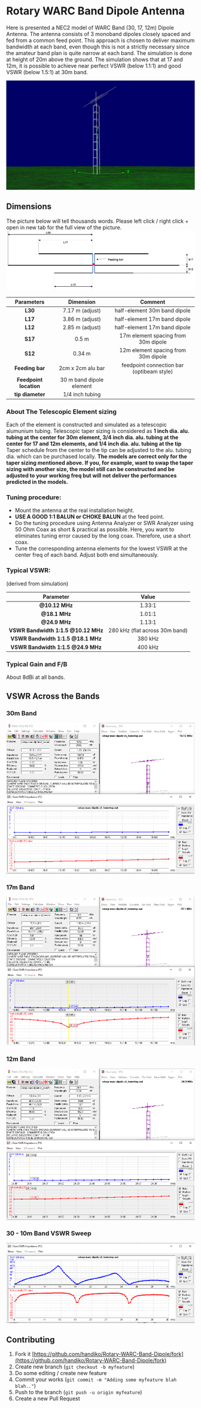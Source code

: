 # Rotary WARC Band Dipole Antenna
Here is presented a NEC2 model of WARC Band (30, 17, 12m) Dipole Antenna. The antenna consists of 3 monoband dipoles closely spaced and fed from a common feed point. This approach is chosen to deliver maximum bandwidth at each band, even though this is not a strictly necessary since the amateur band plan is quite narrow at each band. The simulation is done at height of 20m above the ground. The simulation shows that at 17 and 12m, it is possible to achieve near perfect VSWR (below 1.1:1) and good VSWR (below 1.5:1) at 30m band.

![](./panoramic.png)

## Dimensions
The picture below will tell thousands words. Please left click / right click + open in new tab for the full view of the picture.
![](./diagram.png)

|**Parameters**          |**Dimension**      |**Comment**      |
|:----------------------:|:-----------------:|:---------------:|
|**L30**                 | 7.17 m (adjust)   | half-element 30m band dipole     |
|**L17**                 | 3.86 m (adjust)   | half-element 17m band dipole     |
|**L12**                 | 2.85 m (adjust)   | half-element 17m band dipole     |
|**S17**                 | 0.5 m             | 17m element spacing from 30m dipole      |
|**S12**                 | 0.34 m            | 12m element spacing from 30m dipole      |
|**Feeding bar**         | 2cm x 2cm alu bar | feedpoint connection bar (optibeam style)|
|**Feedpoint location**  | 30 m band dipole element |   |
|**tip diameter**        | 1/4 inch tubing   |    |

### About The Telescopic Element sizing
Each of the element is constructed and simulated as a telescopic alumunium tubing. Telescopic taper sizing is considered as **1 inch dia. alu. tubing at the center for 30m element, 3/4 inch dia. alu. tubing at the center for 17 and 12m elements, and 1/4 inch dia. alu. tubing at the tip** Taper schedule from the center to the tip can be adjusted to the alu. tubing dia. which can be purchased locally.
**The models are correct only for the taper sizing mentioned above. If you, for example, want to swap the taper sizing with another size, the model still can be constructed and be adjusted to your working freq but will not deliver the performances predicted in the models.**

### Tuning procedure:
* Mount the antenna at the real installation height.
* **USE A GOOD 1:1 BALUN or CHOKE BALUN** at the feed point.
* Do the tuning procedure using Antenna Analyzer or SWR Analyzer using 50 Ohm Coax as short & practical as possible. Here, you want to eliminates tuning error caused by the long coax. Therefore, use a short coax.
* Tune the corresponding antenna elements for the lowest VSWR at the center freq of each band. Adjust both end simultaneously.

### Typical VSWR:
(derived from simulation)

|**Parameter**                      |**Value**  |
|:---------------------------------:|:---------:|
|**@10.12 MHz**                     | 1.33:1    |
|**@18.1 MHz**                      | 1.01:1    |
|**@24.9 MHz**                      | 1.13:1    |
|**VSWR Bandwidth 1:1.5 @10.12 MHz**| 280 kHz (flat across 30m band)   |
|**VSWR Bandwidth 1:1.5 @18.1 MHz** | 380 kHz   |
|**VSWR Bandwidth 1:1.5 @24.9 MHz** | 400 kHz   |

### Typical Gain and F/B
About 8dBi at all bands.

## VSWR Across the Bands
### 30m Band
![](./towertop_30_VSWR.png)

### 17m Band
![](./towertop_17_VSWR.png)

### 12m Band
![](./towertop_12_VSWR.png)

### 30 - 10m Band VSWR Sweep
![](./towertop_highband_VSWR.png)

## Contributing
1. Fork it [https://github.com/handiko/Rotary-WARC-Band-Dipole/fork](https://github.com/handiko/Rotary-WARC-Band-Dipole/fork)
2. Create new branch (`git checkout -b myfeature`)
3. Do some editing / create new feature
4. Commit your works (`git commit -m "Adding some myfeature blah blah.."`)
5. Push to the branch (`git push -u origin myfeature`)
6. Create a new Pull Request
